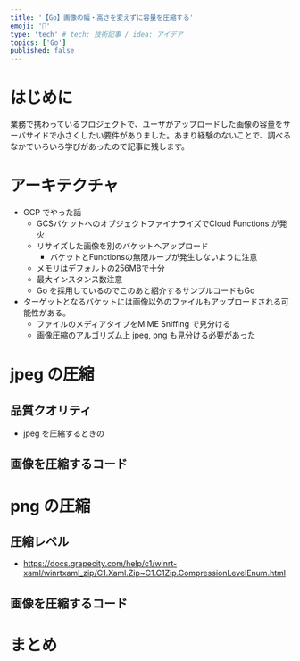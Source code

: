 ```yaml
---
title: '【Go】画像の幅・高さを変えずに容量を圧縮する'
emoji: '🌁'
type: 'tech' # tech: 技術記事 / idea: アイデア
topics: ['Go']
published: false
---
```


# はじめに

業務で携わっているプロジェクトで、ユーザがアップロードした画像の容量をサーバサイドで小さくしたい要件がありました。あまり経験のないことで、調べるなかでいろいろ学びがあったので記事に残します。

# アーキテクチャ

- GCP でやった話
  - GCSバケットへのオブジェクトファイナライズでCloud Functions が発火
  - リサイズした画像を別のバケットへアップロード
    - バケットとFunctionsの無限ループが発生しないように注意
  - メモリはデフォルトの256MBで十分
  - 最大インスタンス数注意
  - Go を採用しているのでこのあと紹介するサンプルコードもGo
- ターゲットとなるバケットには画像以外のファイルもアップロードされる可能性がある。
  - ファイルのメディアタイプをMIME Sniffing で見分ける
  - 画像圧縮のアルゴリズム上 jpeg, png も見分ける必要があった

# jpeg の圧縮

## 品質クオリティ

- jpeg を圧縮するときの

## 画像を圧縮するコード

# png の圧縮

## 圧縮レベル

- https://docs.grapecity.com/help/c1/winrt-xaml/winrtxaml_zip/C1.Xaml.Zip~C1.C1Zip.CompressionLevelEnum.html

## 画像を圧縮するコード

# まとめ
